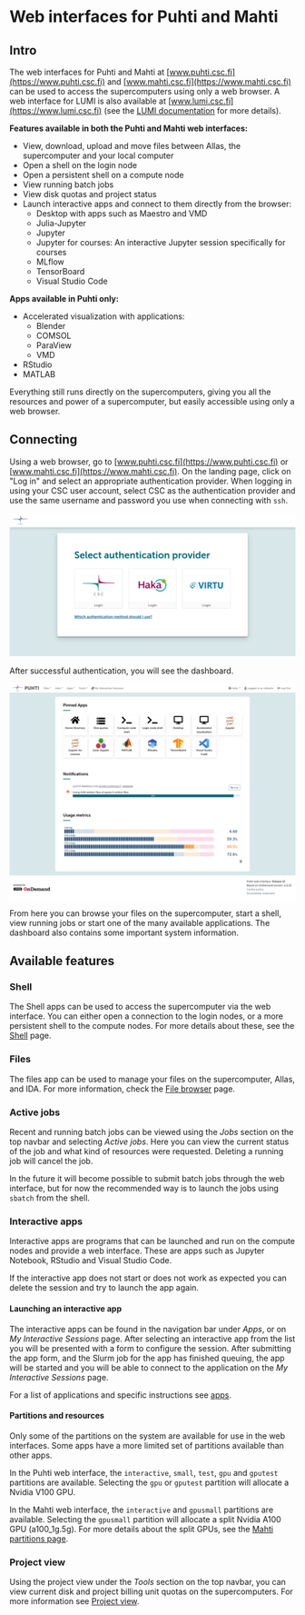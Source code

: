 # Web interfaces for Puhti and Mahti

## Intro

The web interfaces for Puhti and Mahti at [www.puhti.csc.fi](https://www.puhti.csc.fi) and
[www.mahti.csc.fi](https://www.mahti.csc.fi) can be used to access the supercomputers using only a
web browser. A web interface for LUMI is also available at [www.lumi.csc.fi](https://www.lumi.csc.fi)
(see the [LUMI documentation](https://docs.lumi-supercomputer.eu/runjobs/webui/) for more details).

**Features available in both the Puhti and Mahti web interfaces:**

- View, download, upload and move files between Allas, the supercomputer and your local computer
- Open a shell on the login node
- Open a persistent shell on a compute node
- View running batch jobs
- View disk quotas and project status
- Launch interactive apps and connect to them directly from the browser:
    - Desktop with apps such as Maestro and VMD
    - Julia-Jupyter
    - Jupyter
    - Jupyter for courses: An interactive Jupyter session specifically for courses
    - MLflow
    - TensorBoard
    - Visual Studio Code

**Apps available in Puhti only:**

- Accelerated visualization with applications:
    - Blender
    - COMSOL
    - ParaView
    - VMD
- RStudio
- MATLAB

Everything still runs directly on the supercomputers, giving you all the resources and power
of a supercomputer, but easily accessible using only a web browser.


## Connecting

Using a web browser, go to [www.puhti.csc.fi](https://www.puhti.csc.fi) or [www.mahti.csc.fi](https://www.mahti.csc.fi). On the landing page, click on "Log in" and select an appropriate authentication provider. When logging in using your CSC user account, select CSC as the authentication provider and use the same username and password you use when connecting with `ssh`.
&nbsp;

![Puhti web interface login page](../../img/ood_login.png)

After successful authentication, you will see the dashboard.
&nbsp;

![Puhti web interface front page](../../img/ood_main.png)

From here you can browse your files on the supercomputer, start a shell, view running jobs or start one of the many available applications. The dashboard also contains some important system information.


## Available features

### Shell

The Shell apps can be used to access the supercomputer via the web interface. You can either open a
connection to the login nodes, or a more persistent shell to the compute nodes. For more details
about these, see the [Shell](shell.md) page.

### Files

The files app can be used to manage your files on the supercomputer, Allas, and IDA. For more
information, check the [File browser](file-browser.md) page.

### Active jobs

Recent and running batch jobs can be viewed using the _Jobs_ section on the top navbar and selecting _Active jobs_. Here you can view the current status of the job and what kind of resources were requested. Deleting a running job will cancel the job. 

In the future it will become possible to submit batch jobs through the web interface, but for now the recommended way is to launch the jobs using `sbatch` from the shell.   


### Interactive apps

Interactive apps are programs that can be launched and run on the compute nodes and provide a web interface.
These are apps such as Jupyter Notebook, RStudio and Visual Studio Code.

If the interactive app does not start or does not work as expected you can delete the session and try to launch the app again.


#### Launching an interactive app

The interactive apps can be found in the navigation bar under _Apps_, or on _My Interactive Sessions_ page.
After selecting an interactive app from the list you will be presented with a form to configure the session.
After submitting the app form, and the Slurm job for the app has finished queuing, the app will be
started and you will be able to connect to the application on the _My Interactive Sessions_ page.

For a list of applications and specific instructions see [apps](apps.md).

#### Partitions and resources

Only some of the partitions on the system are available for use in the web interfaces. Some apps
have a more limited set of partitions available than other apps.

In the Puhti web interface, the `interactive`, `small`, `test`, `gpu` and `gputest` partitions are available.
Selecting the `gpu` or `gputest` partition will allocate a Nvidia V100 GPU.

In the Mahti web interface, the `interactive` and `gpusmall` partitions are available. Selecting the
`gpusmall` partition will allocate a split Nvidia A100 GPU (a100_1g.5g). For more details about the
split GPUs, see the [Mahti partitions page](../running/batch-job-partitions.md#mahti-partitions).

### Project view

Using the project view under the _Tools_ section on the top navbar, you can view 
current disk and project billing unit quotas on the supercomputers. For more information see [Project view](project-view.md).
